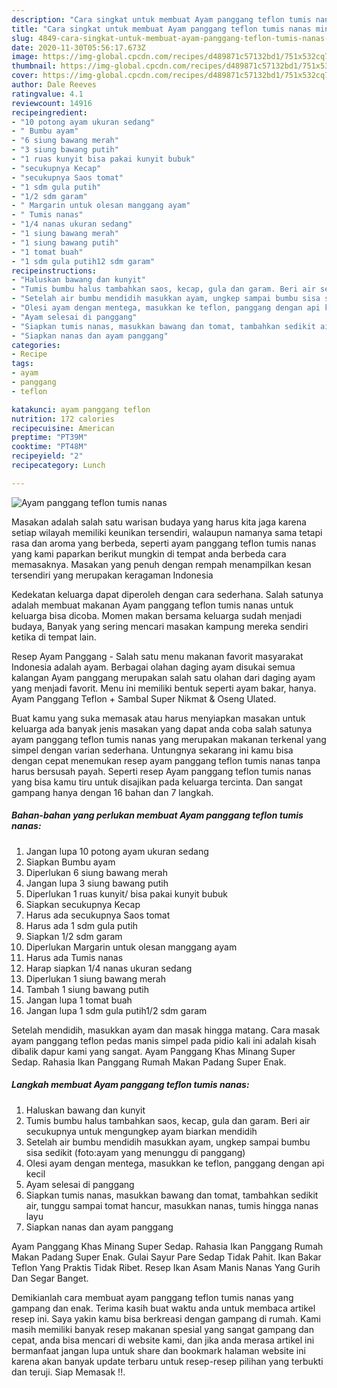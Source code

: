 ```yaml
---
description: "Cara singkat untuk membuat Ayam panggang teflon tumis nanas minggu ini"
title: "Cara singkat untuk membuat Ayam panggang teflon tumis nanas minggu ini"
slug: 4849-cara-singkat-untuk-membuat-ayam-panggang-teflon-tumis-nanas-minggu-ini
date: 2020-11-30T05:56:17.673Z
image: https://img-global.cpcdn.com/recipes/d489871c57132bd1/751x532cq70/ayam-panggang-teflon-tumis-nanas-foto-resep-utama.jpg
thumbnail: https://img-global.cpcdn.com/recipes/d489871c57132bd1/751x532cq70/ayam-panggang-teflon-tumis-nanas-foto-resep-utama.jpg
cover: https://img-global.cpcdn.com/recipes/d489871c57132bd1/751x532cq70/ayam-panggang-teflon-tumis-nanas-foto-resep-utama.jpg
author: Dale Reeves
ratingvalue: 4.1
reviewcount: 14916
recipeingredient:
- "10 potong ayam ukuran sedang"
- " Bumbu ayam"
- "6 siung bawang merah"
- "3 siung bawang putih"
- "1 ruas kunyit bisa pakai kunyit bubuk"
- "secukupnya Kecap"
- "secukupnya Saos tomat"
- "1 sdm gula putih"
- "1/2 sdm garam"
- " Margarin untuk olesan manggang ayam"
- " Tumis nanas"
- "1/4 nanas ukuran sedang"
- "1 siung bawang merah"
- "1 siung bawang putih"
- "1 tomat buah"
- "1 sdm gula putih12 sdm garam"
recipeinstructions:
- "Haluskan bawang dan kunyit"
- "Tumis bumbu halus tambahkan saos, kecap, gula dan garam. Beri air secukupnya untuk mengungkep ayam biarkan mendidih"
- "Setelah air bumbu mendidih masukkan ayam, ungkep sampai bumbu sisa sedikit (foto:ayam yang menunggu di panggang)"
- "Olesi ayam dengan mentega, masukkan ke teflon, panggang dengan api kecil"
- "Ayam selesai di panggang"
- "Siapkan tumis nanas, masukkan bawang dan tomat, tambahkan sedikit air, tunggu sampai tomat hancur, masukkan nanas, tumis hingga nanas layu"
- "Siapkan nanas dan ayam panggang"
categories:
- Recipe
tags:
- ayam
- panggang
- teflon

katakunci: ayam panggang teflon 
nutrition: 172 calories
recipecuisine: American
preptime: "PT39M"
cooktime: "PT48M"
recipeyield: "2"
recipecategory: Lunch

---
```



![Ayam panggang teflon tumis nanas](https://img-global.cpcdn.com/recipes/d489871c57132bd1/751x532cq70/ayam-panggang-teflon-tumis-nanas-foto-resep-utama.jpg)

Masakan adalah salah satu warisan budaya yang harus kita jaga karena setiap wilayah memiliki keunikan tersendiri, walaupun namanya sama tetapi rasa dan aroma yang berbeda, seperti ayam panggang teflon tumis nanas yang kami paparkan berikut mungkin di tempat anda berbeda cara memasaknya. Masakan yang penuh dengan rempah menampilkan kesan tersendiri yang merupakan keragaman Indonesia

Kedekatan keluarga dapat diperoleh dengan cara sederhana. Salah satunya adalah membuat makanan Ayam panggang teflon tumis nanas untuk keluarga bisa dicoba. Momen makan bersama keluarga sudah menjadi budaya, Banyak yang sering mencari masakan kampung mereka sendiri ketika di tempat lain.

Resep Ayam Panggang - Salah satu menu makanan favorit masyarakat Indonesia adalah ayam. Berbagai olahan daging ayam disukai semua kalangan Ayam panggang merupakan salah satu olahan dari daging ayam yang menjadi favorit. Menu ini memiliki bentuk seperti ayam bakar, hanya. Ayam Panggang Teflon + Sambal Super Nikmat &amp; Oseng Ulated.

Buat kamu yang suka memasak atau harus menyiapkan masakan untuk keluarga ada banyak jenis masakan yang dapat anda coba salah satunya ayam panggang teflon tumis nanas yang merupakan makanan terkenal yang simpel dengan varian sederhana. Untungnya sekarang ini kamu bisa dengan cepat menemukan resep ayam panggang teflon tumis nanas tanpa harus bersusah payah.
Seperti resep Ayam panggang teflon tumis nanas yang bisa kamu tiru untuk disajikan pada keluarga tercinta. Dan sangat gampang hanya dengan 16 bahan dan 7 langkah.


<!--inarticleads1-->

##### Bahan-bahan yang perlukan membuat Ayam panggang teflon tumis nanas:

1. Jangan lupa 10 potong ayam ukuran sedang
1. Siapkan  Bumbu ayam
1. Diperlukan 6 siung bawang merah
1. Jangan lupa 3 siung bawang putih
1. Diperlukan 1 ruas kunyit/ bisa pakai kunyit bubuk
1. Siapkan secukupnya Kecap
1. Harus ada secukupnya Saos tomat
1. Harus ada 1 sdm gula putih
1. Siapkan 1/2 sdm garam
1. Diperlukan  Margarin untuk olesan manggang ayam
1. Harus ada  Tumis nanas
1. Harap siapkan 1/4 nanas ukuran sedang
1. Diperlukan 1 siung bawang merah
1. Tambah 1 siung bawang putih
1. Jangan lupa 1 tomat buah
1. Jangan lupa 1 sdm gula putih1/2 sdm garam


Setelah mendidih, masukkan ayam dan masak hingga matang. Cara masak ayam panggang teflon pedas manis simpel pada pidio kali ini adalah kisah dibalik dapur kami yang sangat. Ayam Panggang Khas Minang Super Sedap. Rahasia Ikan Panggang Rumah Makan Padang Super Enak. 

<!--inarticleads2-->

##### Langkah membuat  Ayam panggang teflon tumis nanas:

1. Haluskan bawang dan kunyit
1. Tumis bumbu halus tambahkan saos, kecap, gula dan garam. Beri air secukupnya untuk mengungkep ayam biarkan mendidih
1. Setelah air bumbu mendidih masukkan ayam, ungkep sampai bumbu sisa sedikit (foto:ayam yang menunggu di panggang)
1. Olesi ayam dengan mentega, masukkan ke teflon, panggang dengan api kecil
1. Ayam selesai di panggang
1. Siapkan tumis nanas, masukkan bawang dan tomat, tambahkan sedikit air, tunggu sampai tomat hancur, masukkan nanas, tumis hingga nanas layu
1. Siapkan nanas dan ayam panggang


Ayam Panggang Khas Minang Super Sedap. Rahasia Ikan Panggang Rumah Makan Padang Super Enak. Gulai Sayur Pare Sedap Tidak Pahit. Ikan Bakar Teflon Yang Praktis Tidak Ribet. Resep Ikan Asam Manis Nanas Yang Gurih Dan Segar Banget. 

Demikianlah cara membuat ayam panggang teflon tumis nanas yang gampang dan enak. Terima kasih buat waktu anda untuk membaca artikel resep ini. Saya yakin kamu bisa berkreasi dengan gampang di rumah. Kami masih memiliki banyak resep makanan spesial yang sangat gampang dan cepat, anda bisa mencari di website kami, dan jika anda merasa artikel ini bermanfaat jangan lupa untuk share dan bookmark halaman website ini karena akan banyak update terbaru untuk resep-resep pilihan yang terbukti dan teruji. Siap Memasak !!. 
